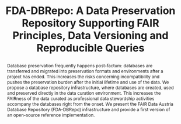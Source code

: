 ---
abstract: 'Database preservation frequently happens post-factum: databases are transferred
  and migrated into preservation formats and environments after a project has ended.

  This increases the risks concerning incompatibility and pushes the preservation
  burden after the initial lifetime and use of the data.

  We propose a database repository infrastructure, where databases are created, used
  and preserved directly in the data curation environment. This increases the FAIRness
  of the data curated as professional data stewardship activities accompany the databases
  right from the onset. We present the FAIR Data Austria Database Repository (FDA-DBRepo)
  infrastructure and provide a first version of an open-source reference implementation.'
creators:
- Martin Weise
- Cornelia Michlits
- Moritz Staudinger
- Eva Gergely
- Kirill Stytsenko
- Raman Ganguly
- Andreas Rauber
date: null
document_url: https://services.phaidra.univie.ac.at/api/object/o:1424911/download
grand_parent: iPRES
institutions:
- TU Wien
- Universität Wien
keywords:
- database preservation
- research data
- fair data
- data citation
- reproducibility
landing_page_url: https://phaidra.univie.ac.at/o:1424911
language: eng
layout: publication
license: CC BY 4.0 International
notes_url: null
parent: iPRES 2021
publication_type: paper
size: 381548
slides_url: null
source_name: iPRES
stream_url: null
title: 'FDA-DBRepo: A Data Preservation Repository Supporting FAIR Principles, Data
  Versioning and Reproducible Queries'
year: 2021
---